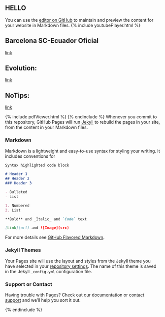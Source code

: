 ## HELLO
You can use the [editor on GitHub](https://github.com/ofmendez/Portfolio/edit/master/index.md) to maintain and preview the content for your website in Markdown files.
{% include youtubePlayer.html  %}

## Barcelona SC-Ecuador Oficial
[link](https://play.google.com/store/apps/details?id=com.BarcelonaSC.BarcelonaApp)
## Evolution:
[link](https://play.google.com/store/apps/details?id=com.WiseInMedia.Evolution)
## NoTips:
[link](https://play.google.com/store/apps/details?id=com.WiseInMedia.NoTips)



{% include pdfViewer.html %}
{% endinclude %}
Whenever you commit to this repository, GitHub Pages will run [Jekyll](https://jekyllrb.com/) to rebuild the pages in your site, from the content in your Markdown files.

### Markdown

Markdown is a lightweight and easy-to-use syntax for styling your writing. It includes conventions for

```markdown
Syntax highlighted code block

# Header 1
## Header 2
### Header 3

- Bulleted
- List

1. Numbered
2. List

**Bold** and _Italic_ and `Code` text

[Link](url) and ![Image](src)
```

For more details see [GitHub Flavored Markdown](https://guides.github.com/features/mastering-markdown/).

### Jekyll Themes

Your Pages site will use the layout and styles from the Jekyll theme you have selected in your [repository settings](https://github.com/ofmendez/Portfolio/settings). The name of this theme is saved in the Jekyll `_config.yml` configuration file.

### Support or Contact

Having trouble with Pages? Check out our [documentation](https://help.github.com/categories/github-pages-basics/) or [contact support](https://github.com/contact) and we’ll help you sort it out.


{% endinclude %}
